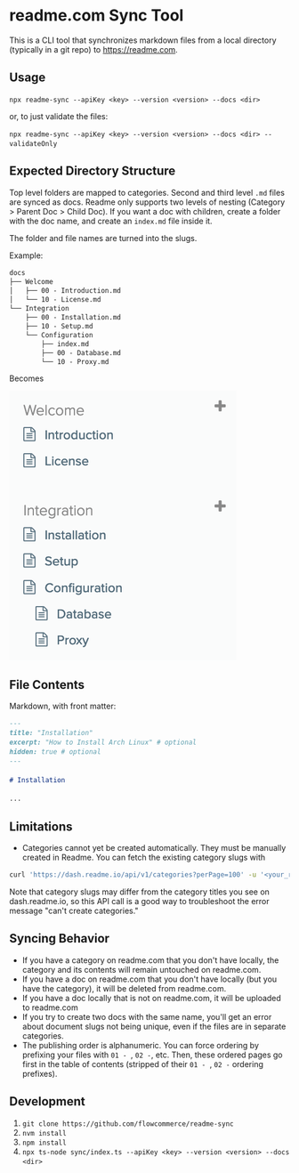 # readme.com Sync Tool

This is a CLI tool that synchronizes markdown files from a local directory (typically in a git repo) to https://readme.com.

## Usage

`npx readme-sync --apiKey <key> --version <version> --docs <dir>`

or, to just validate the files:

`npx readme-sync --apiKey <key> --version <version> --docs <dir> --validateOnly`

## Expected Directory Structure

Top level folders are mapped to categories. Second and third level `.md` files are synced as docs. Readme only supports two levels of nesting (Category > Parent Doc > Child Doc). If you want a doc with children, create a folder with the doc name, and create an `index.md` file inside it.

The folder and file names are turned into the slugs.

Example:

```
docs
├── Welcome
│   ├── 00 - Introduction.md
│   └── 10 - License.md
└── Integration
    ├── 00 - Installation.md
    ├── 10 - Setup.md
    └── Configuration
        ├── index.md
        ├── 00 - Database.md
        └── 10 - Proxy.md
```

Becomes

![](result.png)

## File Contents

Markdown, with front matter:

```markdown
---
title: "Installation"
excerpt: "How to Install Arch Linux" # optional
hidden: true # optional
---

# Installation

...
```

## Limitations

- Categories cannot yet be created automatically. They must be manually created in Readme. You can fetch the existing category slugs with
```bash
curl 'https://dash.readme.io/api/v1/categories?perPage=100' -u '<your_readme_api_key>': -H 'x-readme-version: <your_docs_version>'
```
Note that category slugs may differ from the category titles you see on dash.readme.io, so this API call is a good way to troubleshoot the error message "can't create categories."

## Syncing Behavior

- If you have a category on readme.com that you don't have locally, the category and its contents will remain untouched on readme.com.
- If you have a doc on readme.com that you don't have locally (but you have the category), it will be deleted from readme.com.
- If you have a doc locally that is not on readme.com, it will be uploaded to readme.com
- If you try to create two docs with the same name, you'll get an error about document slugs not being unique, even if the files are in separate categories.
- The publishing order is alphanumeric. You can force ordering by prefixing your files with `01 - `, `02 -`, etc. Then, these ordered pages go first in the table of contents (stripped of their `01 - `, `02 -` ordering prefixes).

## Development

1. `git clone https://github.com/flowcommerce/readme-sync`
1. `nvm install`
1. `npm install`
1. `npx ts-node sync/index.ts --apiKey <key> --version <version> --docs <dir>`
